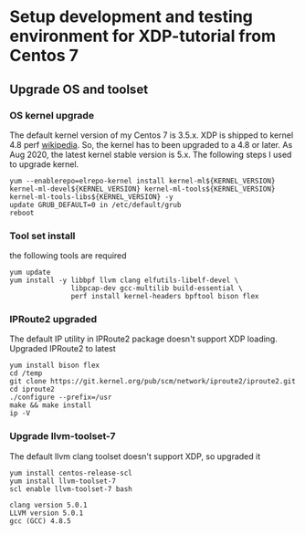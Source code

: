 # Setup development and testing environment for XDP-tutorial from Centos 7

## Upgrade OS and toolset
### OS kernel upgrade
The default kernel version of my Centos 7 is 3.5.x.
XDP is shipped to kernel 4.8 perf [wikipedia](https://en.wikipedia.org/wiki/Express_Data_Path).
So, the kernel has to been upgraded to a 4.8 or later.
As Aug 2020, the latest kernel stable version is 5.x. The following steps I used to upgrade kernel.
```
yum --enablerepo=elrepo-kernel install kernel-ml${KERNEL_VERSION} kernel-ml-devel${KERNEL_VERSION} kernel-ml-tools${KERNEL_VERSION} kernel-ml-tools-libs${KERNEL_VERSION} -y   
update GRUB_DEFAULT=0 in /etc/default/grub
reboot
```

### Tool set install
the following tools are required
```
yum update
yum install -y libbpf llvm clang elfutils-libelf-devel \
               libpcap-dev gcc-multilib build-essential \
               perf install kernel-headers bpftool bison flex
```


### IPRoute2 upgraded
The default IP utility in IPRoute2 package doesn't support XDP loading.
Upgraded IPRoute2 to latest
```
yum install bison flex
cd /temp
git clone https://git.kernel.org/pub/scm/network/iproute2/iproute2.git
cd iproute2
./configure --prefix=/usr
make && make install
ip -V
```

### Upgrade llvm-toolset-7
The default llvm clang toolset doesn't support XDP, so upgraded it
```
yum install centos-release-scl
yum install llvm-toolset-7
scl enable llvm-toolset-7 bash

clang version 5.0.1
LLVM version 5.0.1
gcc (GCC) 4.8.5

```
